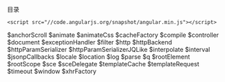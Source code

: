 目录


```
<script src="//code.angularjs.org/snapshot/angular.min.js"></script>
```



$anchorScroll
$animate
$animateCss
$cacheFactory
$compile
$controller
$document
$exceptionHandler
$filter
$http
$httpBackend
$httpParamSerializer
$httpParamSerializerJQLike
$interpolate
$interval
$jsonpCallbacks
$locale
$location
$log
$parse
$q
$rootElement
$rootScope
$sce
$sceDelegate
$templateCache
$templateRequest
$timeout
$window
$xhrFactory
